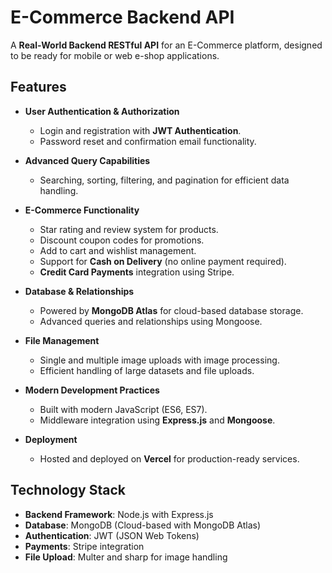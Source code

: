 # E-Commerce Backend API  

A **Real-World Backend RESTful API** for an E-Commerce platform, designed to be ready for mobile or web e-shop applications.  

## Features  

- **User Authentication & Authorization**  
  - Login and registration with **JWT Authentication**.  
  - Password reset and confirmation email functionality.  

- **Advanced Query Capabilities**  
  - Searching, sorting, filtering, and pagination for efficient data handling.  

- **E-Commerce Functionality**  
  - Star rating and review system for products.  
  - Discount coupon codes for promotions.  
  - Add to cart and wishlist management.  
  - Support for **Cash on Delivery** (no online payment required).  
  - **Credit Card Payments** integration using Stripe.  

- **Database & Relationships**  
  - Powered by **MongoDB Atlas** for cloud-based database storage.  
  - Advanced queries and relationships using Mongoose.  

- **File Management**  
  - Single and multiple image uploads with image processing.  
  - Efficient handling of large datasets and file uploads.  

- **Modern Development Practices**  
  - Built with modern JavaScript (ES6, ES7).  
  - Middleware integration using **Express.js** and **Mongoose**.  

- **Deployment**  
  - Hosted and deployed on **Vercel** for production-ready services.  

## Technology Stack  

- **Backend Framework**: Node.js with Express.js  
- **Database**: MongoDB (Cloud-based with MongoDB Atlas)  
- **Authentication**: JWT (JSON Web Tokens)  
- **Payments**: Stripe integration  
- **File Upload**: Multer and sharp for image handling  
